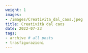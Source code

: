 ```yaml
---
weight: 1
images:
- /images/Creativita_dal_caos.jpeg
title: Creatività dal caos
date: 2022-07-23
tags:
- archive # all posts
- trasfigurazioni
---
```

